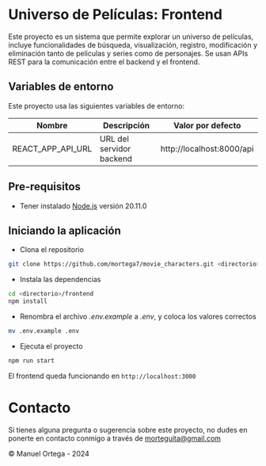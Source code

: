 # Universo de Películas: Frontend

Este proyecto es un sistema que permite explorar un universo de películas, incluye funcionalidades de búsqueda, visualización, registro, modificación y eliminación tanto de películas y series como de personajes. Se usan APIs REST para la comunicación entre el backend y el frontend.

## Variables de entorno

Este proyecto usa las siguientes variables de entorno:

| Nombre              | Descripción              | Valor por defecto          |
| ------------------- | ------------------------ | -------------------------- |
| REACT_APP_API_URL  | URL del servidor backend  | http://localhost:8000/api  |

## Pre-requisitos

- Tener instalado [Node.js](https://nodejs.org/en/) versión 20.11.0

## Iniciando la aplicación

- Clona el repositorio

```sh
git clone https://github.com/mortega7/movie_characters.git <directorio>
```

- Instala las dependencias

```sh
cd <directorio>/frontend
npm install
```

- Renombra el archivo _.env.example_ a _.env_, y coloca los valores correctos

```sh
mv .env.example .env
```

- Ejecuta el proyecto

```sh
npm run start
```

El frontend queda funcionando en `http://localhost:3000`

# Contacto

Si tienes alguna pregunta o sugerencia sobre este proyecto, no dudes en ponerte en contacto conmigo a través de [morteguita@gmail.com](morteguita@gmail.com)

&copy; Manuel Ortega - 2024